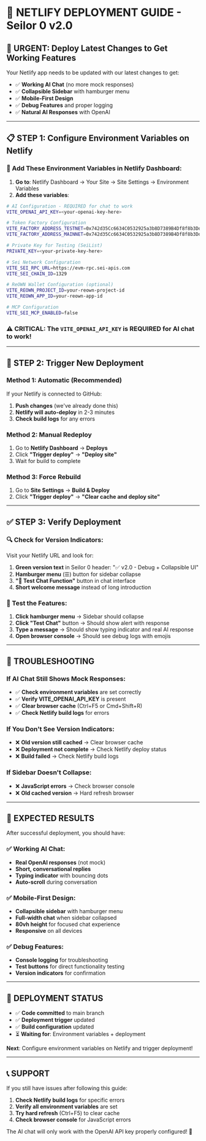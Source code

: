 # 🚀 NETLIFY DEPLOYMENT GUIDE - Seilor 0 v2.0

## 🎯 **URGENT: Deploy Latest Changes to Get Working Features**

Your Netlify app needs to be updated with our latest changes to get:
- ✅ **Working AI Chat** (no more mock responses)
- ✅ **Collapsible Sidebar** with hamburger menu
- ✅ **Mobile-First Design** 
- ✅ **Debug Features** and proper logging
- ✅ **Natural AI Responses** with OpenAI

---

## 📋 **STEP 1: Configure Environment Variables on Netlify**

### **🔐 Add These Environment Variables in Netlify Dashboard:**

1. **Go to**: Netlify Dashboard → Your Site → Site Settings → Environment Variables
2. **Add these variables**:

```bash
# AI Configuration - REQUIRED for chat to work
VITE_OPENAI_API_KEY=<your-openai-key-here>

# Token Factory Configuration
VITE_FACTORY_ADDRESS_TESTNET=0x742d35Cc6634C0532925a3b8D7389B4Df8f8b3Dd
VITE_FACTORY_ADDRESS_MAINNET=0x742d35Cc6634C0532925a3b8D7389B4Df8f8b3Dd

# Private Key for Testing (SeiList)
PRIVATE_KEY=<your-private-key-here>

# Sei Network Configuration
VITE_SEI_RPC_URL=https://evm-rpc.sei-apis.com
VITE_SEI_CHAIN_ID=1329

# ReOWN Wallet Configuration (optional)
VITE_REOWN_PROJECT_ID=your-reown-project-id
VITE_REOWN_APP_ID=your-reown-app-id

# MCP Configuration
VITE_SEI_MCP_ENABLED=false
```

### **⚠️ CRITICAL: The `VITE_OPENAI_API_KEY` is REQUIRED for AI chat to work!**

---

## 🔄 **STEP 2: Trigger New Deployment**

### **Method 1: Automatic (Recommended)**
If your Netlify is connected to GitHub:
1. **Push changes** (we've already done this)
2. **Netlify will auto-deploy** in 2-3 minutes
3. **Check build logs** for any errors

### **Method 2: Manual Redeploy**
1. Go to **Netlify Dashboard** → **Deploys**
2. Click **"Trigger deploy"** → **"Deploy site"**
3. Wait for build to complete

### **Method 3: Force Rebuild**
1. Go to **Site Settings** → **Build & Deploy**
2. Click **"Trigger deploy"** → **"Clear cache and deploy site"**

---

## ✅ **STEP 3: Verify Deployment**

### **🔍 Check for Version Indicators:**
Visit your Netlify URL and look for:

1. **Green version text** in Seilor 0 header: "✅ v2.0 - Debug + Collapsible UI"
2. **Hamburger menu** (☰) button for sidebar collapse
3. **"🧪 Test Chat Function"** button in chat interface
4. **Short welcome message** instead of long introduction

### **🧪 Test the Features:**
1. **Click hamburger menu** → Sidebar should collapse
2. **Click "Test Chat"** button → Should show alert with response
3. **Type a message** → Should show typing indicator and real AI response
4. **Open browser console** → Should see debug logs with emojis

---

## 🚨 **TROUBLESHOOTING**

### **If AI Chat Still Shows Mock Responses:**
- ✅ **Check environment variables** are set correctly
- ✅ **Verify VITE_OPENAI_API_KEY** is present
- ✅ **Clear browser cache** (Ctrl+F5 or Cmd+Shift+R)
- ✅ **Check Netlify build logs** for errors

### **If You Don't See Version Indicators:**
- ❌ **Old version still cached** → Clear browser cache
- ❌ **Deployment not complete** → Check Netlify deploy status
- ❌ **Build failed** → Check Netlify build logs

### **If Sidebar Doesn't Collapse:**
- ❌ **JavaScript errors** → Check browser console
- ❌ **Old cached version** → Hard refresh browser

---

## 🎯 **EXPECTED RESULTS**

After successful deployment, you should have:

### **✅ Working AI Chat:**
- **Real OpenAI responses** (not mock)
- **Short, conversational replies** 
- **Typing indicator** with bouncing dots
- **Auto-scroll** during conversation

### **✅ Mobile-First Design:**
- **Collapsible sidebar** with hamburger menu
- **Full-width chat** when sidebar collapsed
- **80vh height** for focused chat experience
- **Responsive** on all devices

### **✅ Debug Features:**
- **Console logging** for troubleshooting
- **Test buttons** for direct functionality testing
- **Version indicators** for confirmation

---

## 🚀 **DEPLOYMENT STATUS**

- ✅ **Code committed** to main branch
- ✅ **Deployment trigger** updated
- ✅ **Build configuration** updated
- ⏳ **Waiting for**: Environment variables + deployment

**Next**: Configure environment variables on Netlify and trigger deployment!

---

## 📞 **SUPPORT**

If you still have issues after following this guide:
1. **Check Netlify build logs** for specific errors
2. **Verify all environment variables** are set
3. **Try hard refresh** (Ctrl+F5) to clear cache
4. **Check browser console** for JavaScript errors

The AI chat will only work with the OpenAI API key properly configured! 🔑
